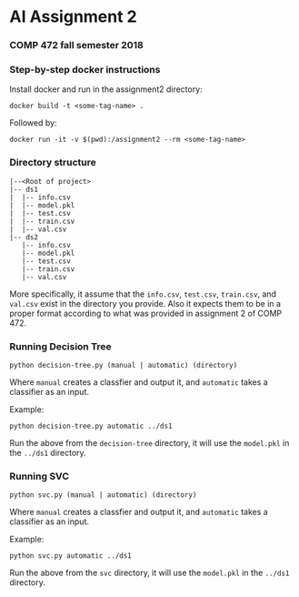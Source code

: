 # AI Assignment 2
### COMP 472 fall semester 2018

### Step-by-step docker instructions

Install docker and run in the assignment2 directory:

`docker build -t <some-tag-name> .`

Followed by:

`docker run -it -v $(pwd):/assignment2 --rm <some-tag-name>`

### Directory structure

```
|--<Root of project>
|-- ds1
|  |-- info.csv
|  |-- model.pkl
|  |-- test.csv
|  |-- train.csv
|  |-- val.csv
|-- ds2
   |-- info.csv
   |-- model.pkl
   |-- test.csv
   |-- train.csv
   |-- val.csv
```

More specifically, it assume that the `info.csv`, `test.csv`, `train.csv`, and `val.csv` exist in the directory you provide.
Also it expects them to be in a proper format according to what was provided in assignment 2 of COMP 472.

### Running Decision Tree

`python decision-tree.py (manual | automatic) (directory)`

Where `manual` creates a classfier and output it, and `automatic` takes a classifier as an input.

Example:

`python decision-tree.py automatic ../ds1`

Run the above from the `decision-tree` directory, it will use the `model.pkl` in the `../ds1` directory.

### Running SVC

`python svc.py (manual | automatic) (directory)`

Where `manual` creates a classfier and output it, and `automatic` takes a classifier as an input.

Example:

`python svc.py automatic ../ds1`

Run the above from the `svc` directory, it will use the `model.pkl` in the `../ds1` directory.
